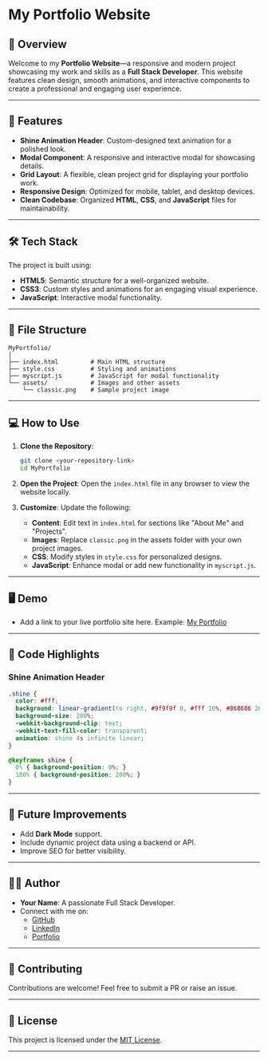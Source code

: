 
# My Portfolio Website

## 🌟 **Overview**
Welcome to my **Portfolio Website**—a responsive and modern project showcasing my work and skills as a **Full Stack Developer**. This website features clean design, smooth animations, and interactive components to create a professional and engaging user experience.

---

## 🚀 **Features**
- **Shine Animation Header**: Custom-designed text animation for a polished look.
- **Modal Component**: A responsive and interactive modal for showcasing details.
- **Grid Layout**: A flexible, clean project grid for displaying your portfolio work.
- **Responsive Design**: Optimized for mobile, tablet, and desktop devices.
- **Clean Codebase**: Organized **HTML**, **CSS**, and **JavaScript** files for maintainability.

---

## 🛠️ **Tech Stack**
The project is built using:
- **HTML5**: Semantic structure for a well-organized website.
- **CSS3**: Custom styles and animations for an engaging visual experience.
- **JavaScript**: Interactive modal functionality.

---

## 📁 **File Structure**
```
MyPortfolio/
│
├── index.html         # Main HTML structure
├── style.css          # Styling and animations
├── myscript.js        # JavaScript for modal functionality
└── assets/            # Images and other assets
    └── classic.png    # Sample project image
```

---

## 💻 **How to Use**
1. **Clone the Repository**:
   ```bash
   git clone <your-repository-link>
   cd MyPortfolio
   ```

2. **Open the Project**:
   Open the `index.html` file in any browser to view the website locally.

3. **Customize**:
   Update the following:
   - **Content**: Edit text in `index.html` for sections like "About Me" and "Projects".
   - **Images**: Replace `classic.png` in the assets folder with your own project images.
   - **CSS**: Modify styles in `style.css` for personalized designs.
   - **JavaScript**: Enhance modal or add new functionality in `myscript.js`.

---

## 🖥️ **Demo**
- Add a link to your live portfolio site here.
   Example: [My Portfolio](https://raltom1.github.io/portfolio/)

---

## 📜 **Code Highlights**
### **Shine Animation Header**
```css
.shine {
  color: #fff;
  background: linear-gradient(to right, #9f9f9f 0, #fff 10%, #868686 20%);
  background-size: 200%;
  -webkit-background-clip: text;
  -webkit-text-fill-color: transparent;
  animation: shine 4s infinite linear;
}

@keyframes shine {
  0% { background-position: 0%; }
  100% { background-position: 200%; }
}
```

---

## 🎯 **Future Improvements**
- Add **Dark Mode** support.
- Include dynamic project data using a backend or API.
- Improve SEO for better visibility.

---

## 🧑‍💻 **Author**
- **Your Name**: A passionate Full Stack Developer.
- Connect with me on:
  - [GitHub](https://github.com/Raltom1)
  - [LinkedIn](https://linkedin.com/in/yourprofile)
  - [Portfolio](https://raltom1.github.io/portfolio/)

---

## 🤝 **Contributing**
Contributions are welcome! Feel free to submit a PR or raise an issue.

---

## 📄 **License**
This project is licensed under the [MIT License](LICENSE).

---
